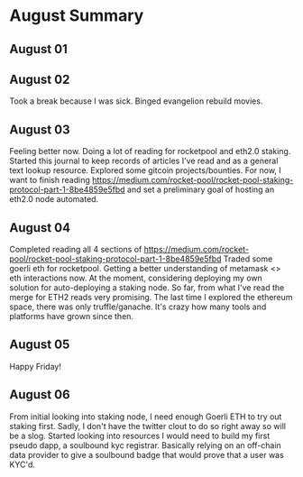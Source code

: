 # August Summary

## August 01
## August 02
Took a break because I was sick. Binged evangelion rebuild movies.

## August 03
Feeling better now. Doing a lot of reading for rocketpool and eth2.0 staking. Started this journal to keep records of articles I've read and as a general text lookup resource.
Explored some gitcoin projects/bounties. For now, I want to finish reading https://medium.com/rocket-pool/rocket-pool-staking-protocol-part-1-8be4859e5fbd and set a preliminary goal of hosting an eth2.0 node automated.

## August 04
Completed reading all 4 sections of https://medium.com/rocket-pool/rocket-pool-staking-protocol-part-1-8be4859e5fbd
Traded some goerli eth for rocketpool. Getting a better understanding of metamask <> eth interactions now. At the moment, considering deploying my own solution for auto-deploying a staking node.
So far, from what I've read the merge for ETH2 reads very promising. The last time I explored the ethereum space, there was only truffle/ganache. It's crazy how many tools and platforms have grown since then.

## August 05
Happy Friday!

## August 06
From initial looking into staking node, I need enough Goerli ETH to try out staking first. Sadly, I don't have the twitter clout to do so right away so will be a slog.
Started looking into resources I would need to build my first pseudo dapp, a soulbound kyc registrar. Basically relying on an off-chain data provider to give a soulbound badge that would prove that a user was KYC'd. 

